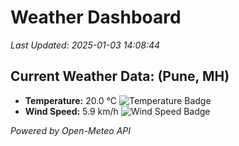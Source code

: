
# Weather Dashboard

_Last Updated: 2025-01-03 14:08:44_

## Current Weather Data: (Pune, MH)
- **Temperature:** 20.0 °C ![Temperature Badge](https://img.shields.io/badge/Temperature-Medium%20Temp-green)
- **Wind Speed:** 5.9 km/h ![Wind Speed Badge](https://img.shields.io/badge/Wind%20Speed-Low%20Wind-blue)

*Powered by Open-Meteo API*
